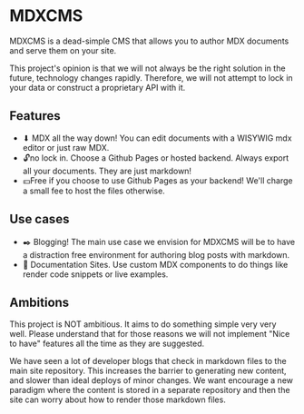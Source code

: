 
# MDXCMS

MDXCMS is a dead-simple CMS that allows you to author MDX documents and serve them on your site. 

This project's opinion is that we will not always be the right solution in the future, technology changes rapidly. Therefore, we will not attempt to lock in your data or construct a proprietary API with it. 

## Features

- ⬇ MDX all the way down! You can edit documents with a WISYWIG mdx editor or just raw MDX.
- 🔓no lock in. Choose a Github Pages or hosted backend. Always export all your documents. They are just markdown!
- 💴Free if you choose to use Github Pages as your backend! We'll charge a small fee to host the files otherwise.

## Use cases

- ✒️ Blogging! The main use case we envision for MDXCMS will be to have a distraction free environment for authoring blog posts with markdown. 
- 📃 Documentation Sites. Use custom MDX components to do things like render code snippets or live examples.

## Ambitions

This project is NOT ambitious. It aims to do something simple very very well. Please understand that for those reasons we will not implement "Nice to have" features all the time as they are suggested. 

We have seen a lot of developer blogs that check in markdown files to the main site repository. This increases the barrier to generating new content, and slower than ideal deploys of minor changes. We want encourage a new paradigm where the content is stored in a separate repository and then the site can worry about how to render those markdown files. 
